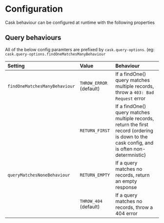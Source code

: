 # Configuration

Cask behaviour can be configured at runtime with the following properties

## Query behaviours

All of the below config paramters are prefixed by `cask.query-options`. \(eg: `cask.query-options.findOneMatchesManyBehaviour`

| Setting | Value | Behaviour |
| :--- | :--- | :--- |
| `findOneMatchesManyBehaviour` | `THROW_ERROR`  \(default\) | If a findOne\(\) query matches multiple records, throw a `403: Bad Request` error  |
|  | `RETURN_FIRST` | If a findOne\(\) query matches multiple records, return the first record \(ordering is down to the cask config, and is often non-determnistic\) |
| `queryMatchesNoneBehaviour` | `RETURN_EMPTY` | If a query matches no records, return an empty response |
|  | `THROW_404` \(default\) | If a query matches no records, throw a 404 error |

